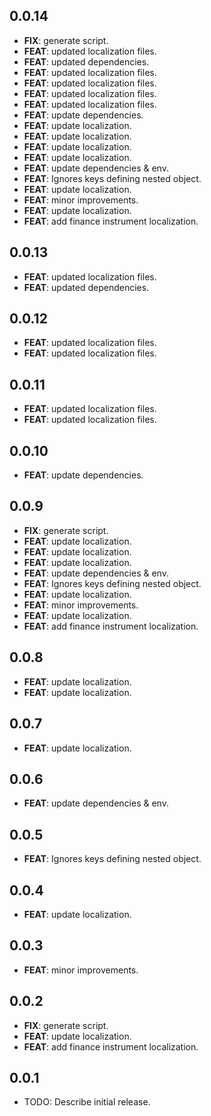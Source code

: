 ## 0.0.14

 - **FIX**: generate script.
 - **FEAT**: updated localization files.
 - **FEAT**: updated dependencies.
 - **FEAT**: updated localization files.
 - **FEAT**: updated localization files.
 - **FEAT**: updated localization files.
 - **FEAT**: updated localization files.
 - **FEAT**: update dependencies.
 - **FEAT**: update localization.
 - **FEAT**: update localization.
 - **FEAT**: update localization.
 - **FEAT**: update localization.
 - **FEAT**: update dependencies & env.
 - **FEAT**: Ignores keys defining nested object.
 - **FEAT**: update localization.
 - **FEAT**: minor improvements.
 - **FEAT**: update localization.
 - **FEAT**: add finance instrument localization.

## 0.0.13

 - **FEAT**: updated localization files.
 - **FEAT**: updated dependencies.

## 0.0.12

 - **FEAT**: updated localization files.
 - **FEAT**: updated localization files.

## 0.0.11

 - **FEAT**: updated localization files.
 - **FEAT**: updated localization files.

## 0.0.10

 - **FEAT**: update dependencies.

## 0.0.9

 - **FIX**: generate script.
 - **FEAT**: update localization.
 - **FEAT**: update localization.
 - **FEAT**: update localization.
 - **FEAT**: update dependencies & env.
 - **FEAT**: Ignores keys defining nested object.
 - **FEAT**: update localization.
 - **FEAT**: minor improvements.
 - **FEAT**: update localization.
 - **FEAT**: add finance instrument localization.

## 0.0.8

 - **FEAT**: update localization.
 - **FEAT**: update localization.

## 0.0.7

 - **FEAT**: update localization.

## 0.0.6

 - **FEAT**: update dependencies & env.

## 0.0.5

 - **FEAT**: Ignores keys defining nested object.

## 0.0.4

 - **FEAT**: update localization.

## 0.0.3

 - **FEAT**: minor improvements.

## 0.0.2

 - **FIX**: generate script.
 - **FEAT**: update localization.
 - **FEAT**: add finance instrument localization.

## 0.0.1

* TODO: Describe initial release.
